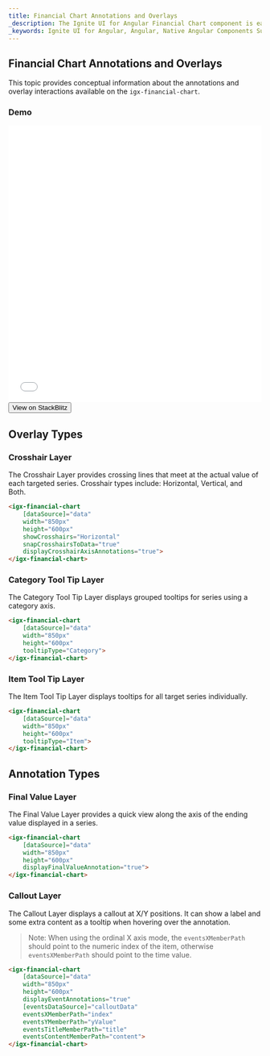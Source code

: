 ```yaml
---
title: Financial Chart Annotations and Overlays
_description: The Ignite UI for Angular Financial Chart component is easily configured to display financial data using a simple and intuitive API, as once the user binds the data, the chart offers multiple ways in which the data can then be visualized and interpreted.
_keywords: Ignite UI for Angular, Angular, Native Angular Components Suite, Native Angular Controls, Native Angular Components, Native Angular Components Library, Angular Chart, Angular Chart Control, Angular Chart Example, Angular Grid Component, Angular Chart Component, Angular Financial Chart
---
```

## Financial Chart Annotations and Overlays

This topic provides conceptual information about the annotations and overlay interactions available on the `igx-financial-chart`.

### Demo
<div class="sample-container" style="height: 550px">
    <iframe id="financial-chart-annotations-and-overlays-iframe" src='{environment:demosBaseUrl}/financial-chart-annotations-and-overlays' width="100%" height="100%" seamless frameBorder="0" onload="onSampleIframeContentLoaded(this);"></iframe>
</div>
<div>
    <button data-localize="stackblitz" class="stackblitz-btn"   data-iframe-id="financial-chart-annotations-and-overlays-iframe" data-demos-base-url="{environment:demosBaseUrl}">View on StackBlitz
    </button>
</div>
<div class="divider--half"></div>

## Overlay Types

### Crosshair Layer

The Crosshair Layer provides crossing lines that meet at the actual value of each targeted series.  Crosshair types include: Horizontal, Vertical, and Both.

```html
<igx-financial-chart
    [dataSource]="data"
    width="850px"
    height="600px"
    showCrosshairs="Horizontal"
    snapCrosshairsToData="true"
    displayCrosshairAxisAnnotations="true">
</igx-financial-chart>
```

### Category Tool Tip Layer

The Category Tool Tip Layer displays grouped tooltips for series using a category axis.

```html
<igx-financial-chart
    [dataSource]="data"
    width="850px"
    height="600px"
    tooltipType="Category">
</igx-financial-chart>
```

### Item Tool Tip Layer

The Item Tool Tip Layer displays tooltips for all target series individually.

```html
<igx-financial-chart
    [dataSource]="data"
    width="850px"
    height="600px"
    tooltipType="Item">
</igx-financial-chart>
```

## Annotation Types

### Final Value Layer

The Final Value Layer provides a quick view along the axis of the ending value displayed in a series.

```html
<igx-financial-chart
    [dataSource]="data"
    width="850px"
    height="600px"
    displayFinalValueAnnotation="true">
</igx-financial-chart>
```

### Callout Layer

The Callout Layer displays a callout at X/Y positions. It can show a label and some extra content as a tooltip when hovering over the annotation.

> Note: When using the ordinal X axis mode, the `eventsXMemberPath` should point to the numeric index of the item, otherwise `eventsXMemberPath` should point to the time value.

```html
<igx-financial-chart
    [dataSource]="data"
    width="850px"
    height="600px"
    displayEventAnnotations="true"
    [eventsDataSource]="calloutData"
    eventsXMemberPath="index"
    eventsYMemberPath="yValue"
    eventsTitleMemberPath="title"
    eventsContentMemberPath="content">
</igx-financial-chart>
```
